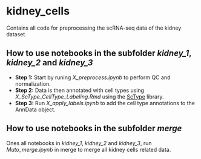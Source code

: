 # kidney_cells
Contains all code for preprocessing the scRNA-seq data of the kidney dataset.

## How to use notebooks in the subfolder *kidney_1*, *kidney_2* and *kidney_3*
- **Step 1:** Start by runing *X_preprocess.ipynb* to perform QC and normalization.
- **Step 2:** Data is then annotated with cell types using *X_ScType_CellType_Labeling.Rmd* using the [ScType](https://github.com/IanevskiAleksandr/sc-type/tree/master) library.
- **Step 3:** Run *X_apply_labels.ipynb* to add the cell type annotations to the AnnData object.

## How to use notebooks in the subfolder *merge*
Ones all notebooks in *kidney_1*, *kidney_2* and *kidney_3*, run *Muto_merge.ipynb* in merge to merge all kidney cells related data.